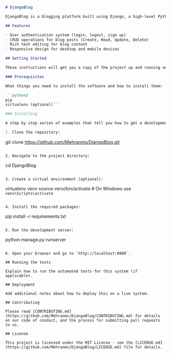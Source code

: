 
```markdown
# DjangoBlog

DjangoBlog is a blogging platform built using Django, a high-level Python web framework. This project is designed to provide a simple yet functional blogging platform where users can create, edit, and manage their blog posts with ease.

## Features

- User authentication system (login, logout, sign up)
- CRUD operations for blog posts (Create, Read, Update, Delete)
- Rich text editing for blog content
- Responsive design for desktop and mobile devices

## Getting Started

These instructions will get you a copy of the project up and running on your local machine for development and testing purposes.

### Prerequisites

What things you need to install the software and how to install them:

```python3
pip
virtualenv (optional)```

### Installing

A step by step series of examples that tell you how to get a development environment running:

1. Clone the repository:

```
git clone https://github.com/Mehranmv/DjangoBlog.git
```

2. Navigate to the project directory:

```
cd DjangoBlog
```

3. Create a virtual environment (optional):

```
virtualenv venv
source venv/bin/activate  # On Windows use `venv\Scripts\activate`
```

4. Install the required packages:

```
pip install -r requirements.txt
```

5. Run the development server:

```
python manage.py runserver
```

6. Open your browser and go to `http://localhost:8000`.

## Running the tests

Explain how to run the automated tests for this system (if applicable).

## Deployment

Add additional notes about how to deploy this on a live system.

## Contributing

Please read [CONTRIBUTING.md](https://github.com/Mehranmv/DjangoBlog/CONTRIBUTING.md) for details on our code of conduct, and the process for submitting pull requests to us.

## License

This project is licensed under the MIT License - see the [LICENSE.md](https://github.com/Mehranmv/DjangoBlog/LICENSE.md) file for details.
```

